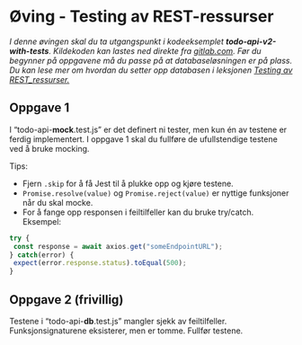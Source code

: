 # Øving - Testing av REST-ressurser

_I denne øvingen skal du ta utgangspunkt i kodeeksemplet **todo-api-v2-with-tests**. Kildekoden kan
lastes ned direkte fra [gitlab.com](https://gitlab.com/ntnu-dcst2002/todo-api-v2-with-tests). Før du begynner på oppgavene må du passe på at
databaseløsningen er på plass. Du kan lese mer om hvordan du setter opp databasen i leksjonen
[Testing av REST\_ressurser.](https://folk.ntnu.no/olso/wu/testing-rest/testing-rest.html)_

## Oppgave 1

I “todo-api-**mock**.test.js” er det definert ni tester, men kun én av testene er ferdig implementert. I
oppgave 1 skal du fullføre de ufullstendige testene ved å bruke mocking.

Tips:

* Fjern ```.skip``` for å få Jest til å plukke opp og kjøre testene.
* ```Promise.resolve(value)``` og ```Promise.reject(value)``` er nyttige funksjoner når du skal
mocke.
* For å fange opp responsen i feiltilfeller kan du bruke try/catch. Eksempel:
```js
try {
 const response = await axios.get("someEndpointURL");
} catch(error) {
 expect(error.response.status).toEqual(500);
}
```

## Oppgave 2 (frivillig)
Testene i “todo-api-**db**.test.js” mangler sjekk av feiltilfeller. Funksjonsignaturene eksisterer, men er
tomme. Fullfør testene.